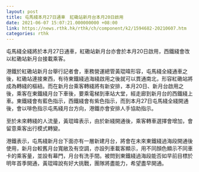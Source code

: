 ```yaml
---
layout: post
title: 屯馬綫本月27日通車　紅磡站新月台本月20日啟用
date: 2021-06-07 15:07:21.000000000 +08:00
link: https://news.rthk.hk/rthk/ch/component/k2/1594682-20210607.htm
categories: rthk
---
```


屯馬綫全綫將於本月27日通車，紅磡站新月台亦會於本月20日啟用，西鐵綫會改以紅磡站新月台接載乘客。

港鐵於紅磡站新月台舉行記者會，車務營運總管黃琨暐形容，屯馬綫全綫通車之後，紅磡站連接東西，有待東鐵綫過海綫啟用之後就可以貫通南北，形容紅磡站將成為轉綫的樞紐。而在新月台乘客轉綫將有新安排，本月20日、新月台啟用之後，乘客在東鐵綫月台下車後，要乘電梯到車站大堂，經走廊到新月台的西鐵綫上車。東鐵綫會有藍色指示，西鐵綫會有紫色指示，而到本月27日屯馬綫全綫開通後，會以啡色指示屯馬綫月台方向，港鐵亦會安排人手協助指示。

至於未來轉綫的人流量，黃琨暐表示，由於新綫開通後，乘客轉車選擇會增加，會留意乘客出行模式轉變。

港鐵表示，屯馬綫新月台下面亦有一層新建月台，將會在未來東鐵綫過海段開通後使用，新月台較舊月台寬敝及有空調，亦設列車載客顯示，用不同顏色顯示不同車卡的乘客量，並設有幕門，月台有洗手間。被問到東鐵綫過海段能否如早前目標於明年首季開通，黃琨暐說有好大挑戰，團隊將盡能力，希望盡早開通。
